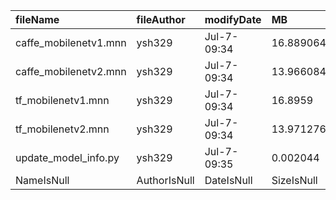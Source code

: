 | fileName | fileAuthor | modifyDate | MB | md5 |
|:--|:--|:--|:--|:--|
|caffe_mobilenetv1.mnn | ysh329 | Jul-7-09:34 | 16.889064 | e29eac5efc159b4cbed5575d1124bbc8 |
|caffe_mobilenetv2.mnn | ysh329 | Jul-7-09:34 | 13.966084 | e9f3b97c71bbf28d32c8b13d32073d3a |
|tf_mobilenetv1.mnn | ysh329 | Jul-7-09:34 | 16.8959 | 6f18fad2c280acde4cb274159ab5f0ec |
|tf_mobilenetv2.mnn | ysh329 | Jul-7-09:34 | 13.971276 | b272f8f33ed553430cda4a7cb9cf8737 |
|update_model_info.py | ysh329 | Jul-7-09:35 | 0.002044 | 61d0991819f4c8d30958a8da748ea81a |
|NameIsNull | AuthorIsNull | DateIsNull | SizeIsNull |  |
